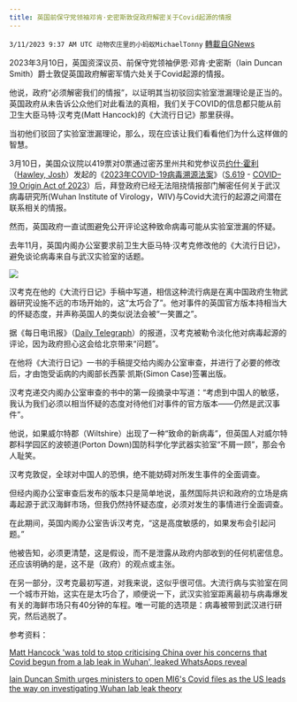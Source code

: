 ```yaml
---
title: 英国前保守党领袖邓肯·史密斯敦促政府解密关于Covid起源的情报
---
```

`3/11/2023 9:37 AM UTC 动物农庄里的小蚂蚁MichaelTonny` [轉載自GNews](https://gnews.org/articles/1003725)

2023年3月10日，英国资深议员、前保守党领袖伊恩·邓肯·史密斯（Iain Duncan Smith）爵士敦促英国政府解密军情六处关于Covid起源的情报。

他说，政府“必须解密我们的情报”，以证明其当初驳回实验室泄漏理论是正当的。英国政府从未告诉公众他们对此看法的真相，我们关于COVID的信息都只能从前卫生大臣马特·汉考克(Matt Hancock)的《大流行日记》那里获得。

当初他们驳回了实验室泄漏理论，那么，现在应该让我们看看他们为什么这样做的智慧。

3月10日，美国众议院以419票对0票通过密苏里州共和党参议员[约什·霍利](https://www.congress.gov/member/josh-hawley/H001089)（[Hawley, Josh](https://www.congress.gov/member/josh-hawley/H001089)）发起的《[2023年COVID-19病毒溯源法案](https://www.congress.gov/bill/118th-congress/senate-bill/619?q=%7B%22search%22%3A%5B%22COVID%5Cu201319+Origin+Act+of+2023%22%5D%7D&s=7&r=1)》（[S.619](https://www.congress.gov/bill/118th-congress/senate-bill/619?q=%7B%22search%22%3A%5B%22COVID%5Cu201319+Origin+Act+of+2023%22%5D%7D&s=7&r=1) - [COVID–19 Origin Act of 2023](https://www.congress.gov/bill/118th-congress/senate-bill/619?q=%7B%22search%22%3A%5B%22COVID%5Cu201319+Origin+Act+of+2023%22%5D%7D&s=7&r=1)）后，拜登政府已经无法阻挠情报部门解密任何关于武汉病毒研究所(Wuhan Institute of Virology，WIV)与Covid大流行的起源之间潜在联系相关的情报。

然而，英国政府一直试图避免公开评论这种致命病毒可能从实验室泄漏的怀疑。

去年11月，英国内阁办公室要求前卫生大臣马特·汉考克修改他的《大流行日记》，避免谈论病毒来自与武汉实验室的话题。

![](https://i.imgur.com/Hr1g1JL.jpg)

汉考克在他的《大流行日记》手稿中写道，相信这种流行病是在离中国政府生物武器研究设施不远的市场开始的，这“太巧合了”。他对事件的英国官方版本持相当大的怀疑态度，并声称英国人的类似说法会被“一笑置之”。

据《每日电讯报》（[Daily Telegraph](https://www.telegraph.co.uk/news/2023/03/09/wuhan-lab-leak-theory-back-frame-no-10-vows-not-discount/)）的报道，汉考克被勒令淡化他对病毒起源的评论，因为政府担心这会给北京带来“问题”。

在他将《大流行日记》一书的手稿提交给内阁办公室审查，并进行了必要的修改后，才由饱受诟病的内阁部长西蒙·凯斯(Simon Case)签署出版。

汉考克递交内阁办公室审查的书中的第一段摘录中写道：“考虑到中国人的敏感，我认为我们必须以相当怀疑的态度对待他们对事件的官方版本——仍然是武汉事件”。

他说，如果威尔特郡（Wiltshire）出现了一种“致命的新病毒”，但英国人对威尔特郡科学园区的波顿道(Porton Down)国防科学化学武器实验室“不屑一顾”，那会令人耻笑。

汉考克敦促，全球对中国人的恐惧，绝不能妨碍对所发生事件的全面调查。

但经内阁办公室审查后发布的版本只是简单地说，虽然国际共识和政府的立场是病毒起源于武汉海鲜市场，但我仍然持怀疑态度，必须对发生的事情进行全面调查。

在此期间，英国内阁办公室告诉汉考克，“这是高度敏感的，如果发布会引起问题。”

他被告知，必须更清楚，这是假设，而不是泄露从政府内部收到的任何机密信息。还应该明确的是，这不是（政府）的观点或主张。

在另一部分，汉考克最初写道，对我来说，这似乎很可信。大流行病与实验室在同一个城市开始，这实在是太巧合了，顺便说一下，武汉实验室距离最初与病毒爆发有关的海鲜市场只有40分钟的车程。唯一可能的选项是：病毒被带到武汉进行研究，然后逃脱了。

参考资料：

[Matt Hancock 'was told to stop criticising China over his concerns that Covid begun from a lab leak in Wuhan', leaked WhatsApps reveal](https://www.dailymail.co.uk/news/article-11837335/Matt-Hancock-told-stop-criticising-China-Covid-leak-concerns.html?ico=topics_pagination_desktop)

[Iain Duncan Smith urges ministers to open MI6's Covid files as the US leads the way on investigating Wuhan lab leak theory](Iain%20Duncan%20Smith%20urges%20ministers%20to%20open%20MI6's%20Covid%20files%20as%20the%20US%20leads%20the%20way%20on%20investigating%20Wuhan%20lab%20leak%20theory)
